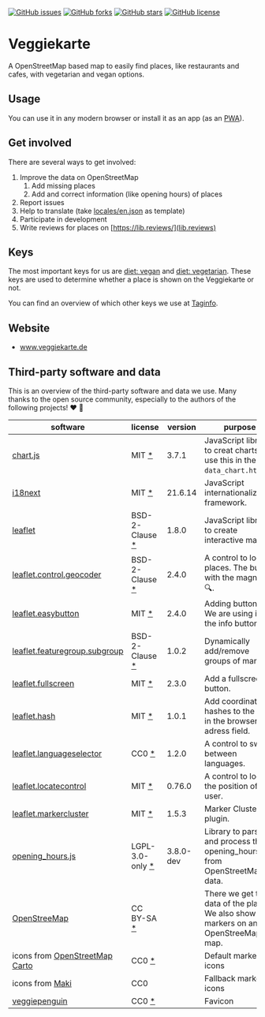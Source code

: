 [![GitHub issues](https://img.shields.io/github/issues/piratenpanda/veggiekarte)](https://github.com/piratenpanda/veggiekarte/issues)
[![GitHub forks](https://img.shields.io/github/forks/piratenpanda/veggiekarte)](https://github.com/piratenpanda/veggiekarte/network)
[![GitHub stars](https://img.shields.io/github/stars/piratenpanda/veggiekarte)](https://github.com/piratenpanda/veggiekarte/stargazers)
[![GitHub license](https://img.shields.io/github/license/piratenpanda/veggiekarte?style=plastic)](https://github.com/piratenpanda/veggiekarte/blob/master/LICENSE)

# Veggiekarte

A OpenStreetMap based map to easily find places, like restaurants and cafes, with vegetarian and vegan options.

## Usage

You can use it in any modern browser or install it as an app (as an [PWA](https://en.wikipedia.org/wiki/Progressive_web_application)).

## Get involved

There are several ways to get involved:

1. Improve the data on OpenStreetMap
   1. Add missing places
   2. Add and correct information (like opening hours) of places
2. Report issues
3. Help to translate (take [locales/en.json](locales/en.json) as template)
4. Participate in development
5. Write reviews for places on [https://lib.reviews/](lib.reviews)

## Keys

The most important keys for us are [diet: vegan](https://wiki.openstreetmap.org/wiki/DE:Key:diet:vegan) and [diet: vegetarian](https://wiki.openstreetmap.org/wiki/DE:Key:diet:vegetarian). These keys are used to determine whether a place is shown on the Veggiekarte or not.

You can find an overview of which other keys we use at [Taginfo](https://taginfo.openstreetmap.org/projects/veggiekarte#tags).

## Website

- www.veggiekarte.de

## Third-party software and data

This is an overview of the third-party software and data we use. Many thanks to the open source community, especially to the authors of the following projects! ❤️ 🍻

|software  |license  |version  |purpose  |
|---    |---    |---    |---    |
|[chart.js](https://github.com/chartjs/Chart.js) |MIT [*](https://github.com/chartjs/Chart.js/blob/master/LICENSE.md) |3.7.1 |JavaScript library to creat charts. We use this in the `data_chart.html`. |
|[i18next](https://github.com/i18next/i18next) |MIT [*](https://github.com/i18next/i18next/blob/master/LICENSE) |21.6.14 |JavaScript internationalization framework. |
|[leaflet](https://github.com/Leaflet/Leaflet/) |BSD-2-Clause [*](https://github.com/Leaflet/Leaflet/blob/master/LICENSE) |1.8.0 |JavaScript library to create interactive maps. |
|[leaflet.control.geocoder](https://github.com/perliedman/leaflet-control-geocoder/) |BSD-2-Clause [*](https://github.com/perliedman/leaflet-control-geocoder/blob/master/LICENSE) |2.4.0 |A control to locate places. The button with the magnifier 🔍. |
|[leaflet.easybutton](https://github.com/CliffCloud/Leaflet.EasyButton) |MIT [*](https://github.com/CliffCloud/Leaflet.EasyButton/blob/master/LICENSE) |2.4.0 |Adding buttons. We are using it for the info button. |
|[leaflet.featuregroup.subgroup](https://github.com/ghybs/Leaflet.FeatureGroup.SubGroup) |BSD-2-Clause [*](https://github.com/ghybs/Leaflet.FeatureGroup.SubGroup/blob/master/LICENSE) |1.0.2 |Dynamically add/remove groups of markers. |
|[leaflet.fullscreen](https://github.com/brunob/leaflet.fullscreen) | MIT [\*](https://github.com/brunob/leaflet.fullscreen/blob/master/LICENSE) | 2.3.0 | Add a fullscreen button. |
|[leaflet.hash](https://github.com/siimots/leaflet-hash) |MIT [*](https://github.com/siimots/leaflet-hash/blob/master/LICENSE.md) |1.0.1 | Add coordinate hashes to the URL in the browser adress field. |
|[leaflet.languageselector](https://github.com/KristjanESPERANTO/Leaflet.LanguageSelector/) |CC0 [*](https://github.com/KristjanESPERANTO/Leaflet.LanguageSelector/blob/master/LICENSE) |1.2.0 | A control to switch between languages. |
|[leaflet.locatecontrol](https://github.com/domoritz/leaflet-locatecontrol/) |MIT [*](https://github.com/domoritz/leaflet-locatecontrol/blob/gh-pages/LICENSE) |0.76.0 |A control to locate the position of the user. |
|[leaflet.markercluster](https://github.com/Leaflet/Leaflet.markercluster/) |MIT [*](https://github.com/Leaflet/Leaflet.markercluster/blob/master/MIT-LICENCE.txt) |1.5.3 |Marker Clustering plugin. |
|[opening_hours.js](https://github.com/opening-hours/opening_hours.js) |LGPL-3.0-only [*](https://github.com/opening-hours/opening_hours.js/blob/master/LICENSES/LGPL-3.0-or-later.txt) |3.8.0-dev |Library to parse and process the opening_hours tag from OpenStreetMap data. |
|[OpenStreeMap](https://www.openstreetmap.org) |CC BY-SA [*](https://www.openstreetmap.org/copyright) | |There we get the data of the places. We also show the markers on an OpenStreeMap map.  |
|icons from [OpenStreetMap Carto](https://github.com/gravitystorm/openstreetmap-carto) |CC0 [*](https://github.com/gravitystorm/openstreetmap-carto/blob/master/LICENSE.txt) | |Default marker icons |
|icons from [Maki](https://labs.mapbox.com/maki-icons/) |CC0 | |Fallback marker icons |
|[veggiepenguin](https://openclipart.org/detail/189178/veggiepenguin) |CC0 [*](https://openclipart.org/share) | |Favicon |
